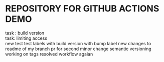 # REPOSITORY FOR GITHUB ACTIONS DEMO
task : build version</br>
task: limiting access</br>
new test
test labels with build version
with bump label
new changes to readme of my branch
pr for second minor change
semantic versioning </br>
working on tags
resolved workflow agaian

